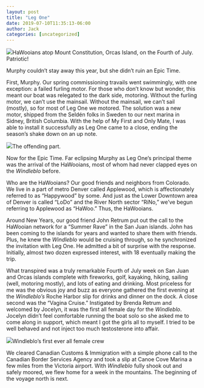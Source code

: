 ```yaml
---
layout: post
title: "Leg One"
date: 2019-07-10T11:35:13-06:00
author: Jack
categories: [uncategorized]
---
```


![](http://windleblo.com/wp-content/uploads/2019/07/IMG_7195-1024x768.jpg)HaWooians atop Mount Constitution, Orcas Island, on the Fourth of July. Patriotic!

Murphy couldn’t stay away this year, but she didn’t ruin an Epic Time.

First, Murphy. Our spring commissioning travails went swimmingly, with one exception: a failed furling motor. For those who don’t know but wonder, this meant our boat was relegated to the dark side, motoring. Without the furling motor, we can’t use the mainsail. Without the mainsail, we can’t sail (mostly), so for most of Leg One we motored. The solution was a new motor, shipped from the Seldén folks in Sweden to our next marina in Sidney, British Columbia. With the help of My First and Only Mate, I was able to install it successfully as Leg One came to a close, ending the season’s shake down on an up note. 

![](http://windleblo.com/wp-content/uploads/2019/07/IMG_7205-e1562778915721-768x1024.jpg)The offending part.

Now for the Epic Time. Far eclipsing Murphy as Leg One’s principal theme was the arrival of the HaWooians, most of whom had never clapped eyes on the _Windleblo_ before.

Who are the HaWooians? Our good friends and neighbors from Colorado. We live in a part of metro Denver called Applewood, which is affectionately referred to as “Happywood” by some. And just as the Lower Downtown area of Denver is called “LoDo” and the River North sector “RiNo,” we’ve begun referring to Applewood as “HaWoo.” Thus, the HaWooians.

Around New Years, our good friend John Retrum put out the call to the HaWooian network for a “Summer Rave” in the San Juan islands. John has been coming to the islands for years and wanted to share them with friends. Plus, he knew the _Windleblo_ would be cruising through, so he synchronized the invitation with Leg One. He admitted a bit of surprise with the response. Initially, almost two dozen expressed interest, with 18 eventually making the trip.

What transpired was a truly remarkable Fourth of July week on San Juan and Orcas islands complete with fireworks, golf, kayaking, hiking, sailing (well, motoring mostly), and lots of eating and drinking. Most priceless for me was the obvious joy and buzz as everyone gathered the first evening at the _Windleblo’s_ Roche Harbor slip for drinks and dinner on the dock. A close second was the “Vagina Cruise.” Instigated by Brenda Retrum and welcomed by Jocelyn, it was the first all female day for the _Windleblo_. Jocelyn didn’t feel comfortable running the boat solo so she asked me to come along in support, which meant I got the girls all to myself. I tried to be well behaved and not inject too much testosterone into affair.

![](http://windleblo.com/wp-content/uploads/2019/07/IMG_4917-e1562779694551-1024x769.jpeg)Windleblo’s first ever all female crew 

We cleared Canadian Customs & Immigration with a simple phone call to the Canadian Border Services Agency and took a slip at Canoe Cove Marina a few miles from the Victoria airport. With _Windleblo_ fully shook out and safely moored, we flew home for a week in the mountains. The beginning of the voyage north is next.